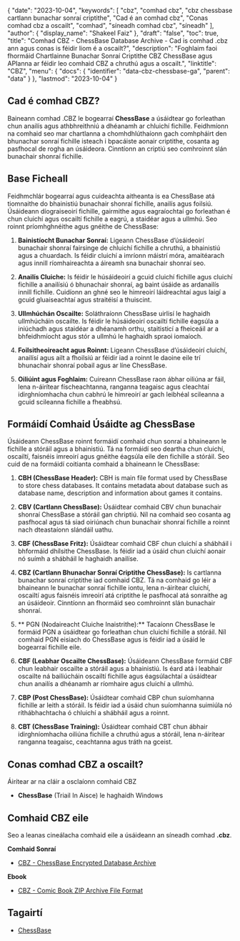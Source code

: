 {
  "date": "2023-10-04",
  "keywords": [
"cbz",
"comhad cbz",
"cbz chessbase cartlann bunachar sonraí criptithe",
"Cad é an comhad cbz",
"Conas comhad cbz a oscailt",
"comhad",
"síneadh comhad cbz",
"síneadh"
],
  "author": {
    "display_name": "Shakeel Faiz"
},
  "draft": "false",
  "toc": true,
  "title": "Comhad CBZ - ChessBase Database Archive - Cad is comhad .cbz ann agus conas is féidir liom é a oscailt?",
  "description": "Foghlaim faoi fhormáid Chartlainne Bunachar Sonraí Criptithe CBZ ChessBase agus APIanna ar féidir leo comhaid CBZ a chruthú agus a oscailt.",
  "linktitle": "CBZ",
  "menu": {
    "docs": {
      "identifier": "data-cbz-chessbase-ga",
      "parent": "data"
}
},
  "lastmod": "2023-10-04"
}

## Cad é comhad CBZ?

Baineann comhad .CBZ le bogearraí **ChessBase** a úsáidtear go forleathan chun anailís agus athbhreithniú a dhéanamh ar chluichí fichille. Feidhmíonn na comhaid seo mar chartlanna a chomhdhlúthaíonn gach comhpháirt den bhunachar sonraí fichille isteach i bpacáiste aonair criptithe, cosanta ag pasfhocal de rogha an úsáideora. Cinntíonn an criptiú seo comhroinnt slán bunachair shonraí fichille.

## Base Ficheall

Feidhmchlár bogearraí agus cuideachta aitheanta is ea ChessBase atá tiomnaithe do bhainistiú bunachair shonraí fichille, anailís agus foilsiú. Úsáideann díograiseoirí fichille, gairmithe agus eagraíochtaí go forleathan é chun cluichí agus oscailtí fichille a eagrú, a staidéar agus a ullmhú. Seo roinnt príomhghnéithe agus gnéithe de ChessBase:

1.  **Bainistíocht Bunachar Sonraí:** Ligeann ChessBase d’úsáideoirí bunachair shonraí fairsinge de chluichí fichille a chruthú, a bhainistiú agus a chuardach. Is féidir cluichí a imríonn máistrí móra, amaitéarach agus innill ríomhaireachta a áireamh sna bunachair shonraí seo.
    
2.  **Anailís Cluiche:** Is féidir le húsáideoirí a gcuid cluichí fichille agus cluichí fichille a anailísiú ó bhunachair shonraí, ag baint úsáide as ardanailís innill fichille. Cuidíonn an ghné seo le himreoirí láidreachtaí agus laigí a gcuid gluaiseachtaí agus straitéisí a thuiscint.
    
3.  **Ullmhúchán Oscailte:** Soláthraíonn ChessBase uirlisí le haghaidh ullmhúcháin oscailte. Is féidir le húsáideoirí oscailtí fichille éagsúla a iniúchadh agus staidéar a dhéanamh orthu, staitisticí a fheiceáil ar a bhfeidhmíocht agus stór a ullmhú le haghaidh spraoi iomaíoch.
    
4.  **Foilsitheoireacht agus Roinnt:** Ligeann ChessBase d’úsáideoirí cluichí, anailísí agus ailt a fhoilsiú ar féidir iad a roinnt le daoine eile trí bhunachair shonraí pobail agus ar líne ChessBase.
    
5.  **Oiliúint agus Foghlaim:** Cuireann ChessBase raon ábhar oiliúna ar fáil, lena n-áirítear físcheachtanna, ranganna teagaisc agus cleachtaí idirghníomhacha chun cabhrú le himreoirí ar gach leibhéal scileanna a gcuid scileanna fichille a fheabhsú.

## Formáidí Comhaid Úsáidte ag ChessBase

Úsáideann ChessBase roinnt formáidí comhaid chun sonraí a bhaineann le fichille a stóráil agus a bhainistiú. Tá na formáidí seo deartha chun cluichí, oscailtí, faisnéis imreoirí agus gnéithe éagsúla eile den fichille a stóráil. Seo cuid de na formáidí coitianta comhaid a bhaineann le ChessBase:

1.  **CBH (ChessBase Header):** CBH is main file format used by ChessBase to store chess databases. It contains metadata about database such as database name, description and information about games it contains.
    
2.  **CBV (Cartlann ChessBase):** Úsáidtear comhaid CBV chun bunachair shonraí ChessBase a stóráil gan chriptiú. Níl na comhaid seo cosanta ag pasfhocal agus tá siad oiriúnach chun bunachair shonraí fichille a roinnt nach dteastaíonn slándáil uathu.
    
3.  **CBF (ChessBase Fritz):** Úsáidtear comhaid CBF chun cluichí a shábháil i bhformáid dhílsithe ChessBase. Is féidir iad a úsáid chun cluichí aonair nó suímh a shábháil le haghaidh anailíse.
    
4.  **CBZ (Cartlann Bhunachar Sonraí Criptithe ChessBase):** Is cartlanna bunachar sonraí criptithe iad comhaid CBZ. Tá na comhaid go léir a bhaineann le bunachar sonraí fichille iontu, lena n-áirítear cluichí, oscailtí agus faisnéis imreoirí atá criptithe le pasfhocal atá sonraithe ag an úsáideoir. Cinntíonn an fhormáid seo comhroinnt slán bunachair shonraí.
    
5.  ** PGN (Nodaireacht Cluiche Inaistrithe):** Tacaíonn ChessBase le formáid PGN a úsáidtear go forleathan chun cluichí fichille a stóráil. Níl comhaid PGN eisiach do ChessBase agus is féidir iad a úsáid le bogearraí fichille eile.
    
6.  **CBF (Leabhar Oscailte ChessBase):** Úsáideann ChessBase formáid CBF chun leabhair oscailte a stóráil agus a bhainistiú. Is éard atá i leabhair oscailte ná bailiúcháin oscailtí fichille agus éagsúlachtaí a úsáidtear chun anailís a dhéanamh ar ríomhaire agus cluichí a ullmhú.
    
7.  **CBP (Post ChessBase):** Úsáidtear comhaid CBP chun suíomhanna fichille ar leith a stóráil. Is féidir iad a úsáid chun suíomhanna suimiúla nó ríthábhachtacha ó chluichí a shábháil agus a roinnt.
    
8.  **CBT (ChessBase Training):** Úsáidtear comhaid CBT chun ábhair idirghníomhacha oiliúna fichille a chruthú agus a stóráil, lena n-áirítear ranganna teagaisc, ceachtanna agus tráth na gceist.
    
## Conas comhad CBZ a oscailt?

Áirítear ar na cláir a osclaíonn comhaid CBZ

- **ChessBase** (Triail In Aisce) le haghaidh Windows

## Comhaid CBZ eile

Seo a leanas cineálacha comhaid eile a úsáideann an síneadh comhad **.cbz**.

**Comhaid Sonraí**
- [CBZ - ChessBase Encrypted Database Archive](/data/cbz-chessbase/)

**Ebook**
- [CBZ - Comic Book ZIP Archive File Format](/ebook/cbz/)

## Tagairtí
* [ChessBase](https://en.wikipedia.org/wiki/ChessBase)


